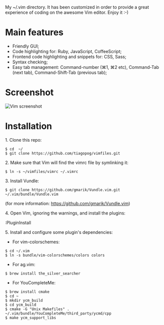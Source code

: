 My ~/.vim directory. It has been customized in order to provide a great experience of coding on the awesome Vim editor. Enjoy it :-)

# Main features

- Friendly GUI;
- Code highlighting for: Ruby, JavaScript, CoffeeScript;
- Frontend code highlighting and snippets for: CSS, Sass;
- Syntax checking;
- Easy tab management: Command-number (⌘1, ⌘2 etc), Command-Tab (next tab), Command-Shift-Tab (previous tab);


# Screenshot

![Vim screenshot](https://s3-us-west-2.amazonaws.com/mess-organizer/vim.png)

# Installation



1\. Clone this repo:

```
$ cd  ~/
$ git clone https://github.com/tiagopog/vimfiles.git
```

2\. Make sure that Vim will find the vimrc file by symlinking it:

```$ ln -s ~/vimfiles/vimrc ~/.vimrc```

3\. Install Vundle:

```$ git clone https://github.com/gmarik/Vundle.vim.git ~/.vim/bundle/Vundle.vim```

(for more information: https://github.com/gmarik/Vundle.vim)

4\. Open Vim, ignoring the warnings, and install the plugins:

:PluginInstall

5\. Install and configure some plugin's dependencies:

- For vim-colorschemes: 

```
$ cd ~/.vim
$ ln -s bundle/vim-colorschemes/colors colors
```

- For ag.vim: 

```$ brew install the_silver_searcher```

- For YouCompleteMe:

```
$ brew install cmake
$ cd ~
$ mkdir ycm_build
$ cd ycm_build
$ cmake -G "Unix Makefiles" . ~/.vim/bundle/YouCompleteMe/third_party/ycmd/cpp
$ make ycm_support_libs
```
